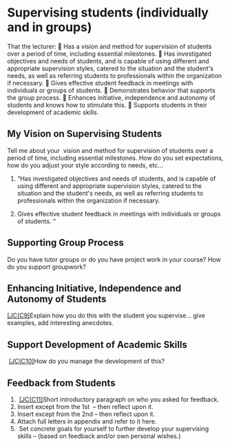 # Supervising students (individually and in groups)

That the lecturer:
 Has a vision and method for supervision of students over a period of time, including essential milestones.
 Has investigated objectives and needs of students, and is capable of using different and appropriate supervision styles, catered to the situation and the student's needs, as well as referring students to professionals within the organization if necessary.
 Gives effective student feedback in meetings with individuals or groups of students.
 Demonstrates behavior that supports the group process.
 Enhances initiative, independence and autonomy of students and knows how to stimulate this.
 Supports students in their development of academic skills.

## My Vision on Supervising Students

Tell me about your  vision and method for supervision of students over a period of time, including essential milestones. How do you set expectations, how do you adjust your style according to needs, etc…

1. “Has investigated objectives and needs of students, and is capable of using different and appropriate supervision styles, catered to the situation and the student's needs, as well as referring students to professionals within the organization if necessary.

2. Gives effective student feedback in meetings with individuals or groups of students. “


## Supporting Group Process

Do you have tutor groups or do you have project work in your course? How do you support groupwork?

## Enhancing Initiative, Independence and Autonomy of Students

[[JC(C9]](#_msoanchor_9)Explain how you do this with the student you supervise… give examples, add interesting anecdotes.

## Support Development of Academic Skills

 [[JC(C10]](#_msoanchor_10)How do you manage the development of this?
 

## Feedback from Students

1.  [[JC(C11]](#_msoanchor_11)Short introductory paragraph on who you asked for feedback.
2. Insert except from the 1st  – then reflect upon it.
3. Insert except from the 2nd – then reflect upon it.
4. Attach full letters in appendix and refer to it here.
5.  Set concrete goals for yourself to further develop your supervising skills – (based on feedback and/or own personal wishes.)